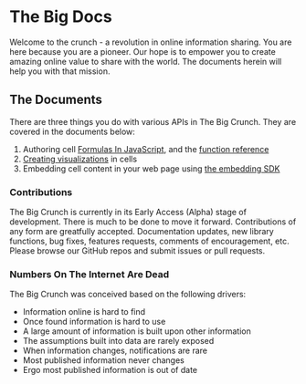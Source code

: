 # The Big Docs

Welcome to the crunch - a revolution in online information sharing. You are here because you are a pioneer. Our hope is to empower you to create amazing online value to share with the world. The documents herein will help you with that mission.

## The Documents
There are three things you do with various APIs in The Big Crunch. They are covered in the documents below:

1. Authoring cell [Formulas In JavaScript](./FORMULAS_IN_JAVASCRIPT.md), and the [function reference](./FORMULAS_IN_JAVASCRIPT.md#functions)
1. [Creating visualizations](Visualisations.md) in cells
1. Embedding cell content in your web page using [the embedding SDK](./TBC_SDK.md)

### Contributions

The Big Crunch is currently in its Early Access (Alpha) stage of development. There is much to be done to move it forward. Contributions of any form are greatfully accepted. Documentation updates, new library functions, bug fixes, features requests, comments of encouragement, etc. Please browse our GitHub repos and submit issues or pull requests.

### Numbers On The Internet Are Dead

The Big Crunch was conceived based on the following drivers:

* Information online is hard to find
* Once found information is hard to use
* A large amount of information is built upon other information
* The assumptions built into data are rarely exposed
* When information changes, notifications are rare
* Most published information never changes
* Ergo most published information is out of date

